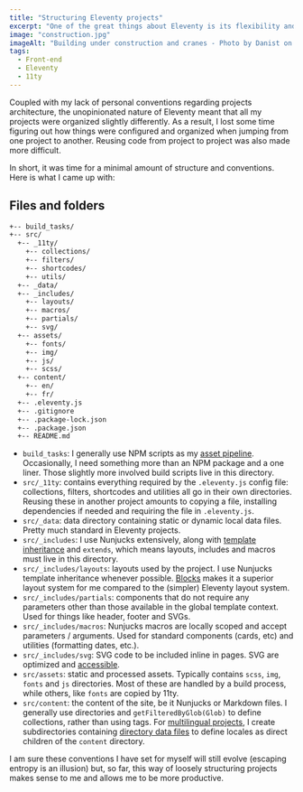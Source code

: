 ```yaml
---
title: "Structuring Eleventy projects"
excerpt: "One of the great things about Eleventy is its flexibility and its lack of assumptions about how your projects should be organized. However, in order to preserve my own sanity, I needed to come up with a default files and folders architecture that made sense to me."
image: "construction.jpg"
imageAlt: "Building under construction and cranes - Photo by Danist on Unsplash"
tags:
  - Front-end
  - Eleventy
  - 11ty
---
```


Coupled with my lack of personal conventions regarding projects architecture, the unopinionated nature of Eleventy meant that all my projects were organized slightly differently. As a result, I lost some time figuring out how things were configured and organized when jumping from one project to another. Reusing code from project to project was also made more difficult.

In short, it was time for a minimal amount of structure and conventions. Here is what I came up with:

## Files and folders

```txt
+-- build_tasks/
+-- src/
  +-- _11ty/
    +-- collections/
    +-- filters/
    +-- shortcodes/
    +-- utils/
  +-- _data/
  +-- _includes/
    +-- layouts/
    +-- macros/
    +-- partials/
    +-- svg/
  +-- assets/
    +-- fonts/
    +-- img/
    +-- js/
    +-- scss/
  +-- content/
    +-- en/
    +-- fr/
  +-- .eleventy.js
  +-- .gitignore
  +-- .package-lock.json
  +-- .package.json
  +-- README.md
```

- `build_tasks`: I generally use NPM scripts as my [asset pipeline](https://mxb.dev/blog/eleventy-asset-pipeline/). Occasionally, I need something more than an NPM package and a one liner. Those slightly more involved build scripts live in this directory.
- `src/_11ty`: contains everything required by the `.eleventy.js` config file: collections, filters, shortcodes and utilities all go in their own directories. Reusing these in another project amounts to copying a file, installing dependencies if needed and requiring the file in `.eleventy.js`.
- `src/_data`: data directory containing static or dynamic local data files. Pretty much standard in Eleventy projects.
- `src/_includes`: I use Nunjucks extensively, along with [template inheritance](https://mozilla.github.io/nunjucks/templating.html#extends) and `extends`, which means layouts, includes and macros must live in this directory.
- `src/_includes/layouts`: layouts used by the project. I use Nunjucks template inheritance whenever possible. [Blocks](https://mozilla.github.io/nunjucks/templating.html#block) makes it a superior layout system for me compared to the (simpler) Eleventy layout system.
- `src/_includes/partials`: components that do not require any parameters other than those available in the global template context. Used for things like header, footer and SVGs.
- `src/_includes/macros`: Nunjucks macros are locally scoped and accept parameters / arguments. Used for standard components (cards, etc) and utilities (formatting dates, etc.).
- `src/_includes/svg`: SVG code to be included inline in pages. SVG are optimized and [accessible](https://css-tricks.com/accessible-svgs/).
- `src/assets`: static and processed assets. Typically contains `scss`, `img`, `fonts` and `js` directories. Most of these are handled by a build process, while others, like `fonts` are copied by 11ty.
- `src/content`: the content of the site, be it Nunjucks or Markdown files. I generally use directories and `getFilteredByGlob(Glob)` to define collections, rather than using tags. For [multilingual projects](/blog/multilingual-sites-eleventy/), I create subdirectories containing [directory data files](https://www.11ty.dev/docs/data-template-dir/) to define locales as direct children of the `content` directory.

I am sure these conventions I have set for myself will still evolve (escaping entropy is an illusion) but, so far, this way of loosely structuring projects makes sense to me and allows me to be more productive.